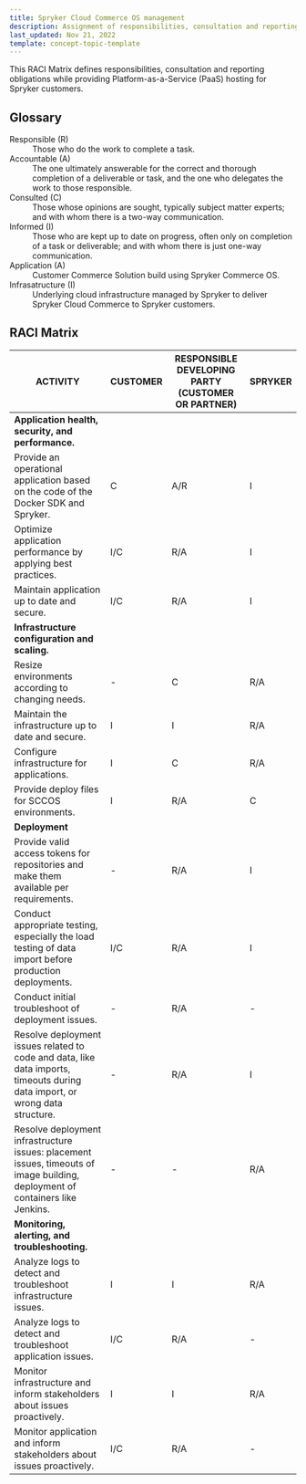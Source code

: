 ```yaml
---
title: Spryker Cloud Commerce OS management
description: Assignment of responsibilities, consultation and reporting obligations.
last_updated: Nov 21, 2022
template: concept-topic-template
---
```


This RACI Matrix defines responsibilities, consultation and reporting obligations while providing Platform-as-a-Service (PaaS) hosting for Spryker customers.

<div class="bg-section">
<h2> Glossary</h2>
<dl>
<dt>Responsible (R)</dt>
<dd>Those who do the work to complete a task.</dd>

<dt>Accountable (A)</dt>
<dd>The one ultimately answerable for the correct and thorough completion of a deliverable or task, and the one who delegates the work to those responsible.</dd>

<dt>Consulted (C)</dt>
<dd>Those whose opinions are sought, typically subject matter experts; and with whom there is a  two-way communication.</dd>

<dt>Informed (I)</dt>
<dd>Those who are kept up to date on progress, often only on completion of a task or deliverable; and with whom there is just one-way communication.</dd>

<dt>Application (A)</dt>
<dd>Customer Commerce Solution build using Spryker Commerce OS.</dd>

<dt>Infrasatructure (I)</dt>
<dd>Underlying cloud infrastructure managed by Spryker to deliver Spryker Cloud Commerce to Spryker customers.</dd>

</dl>
</div>

## RACI Matrix

| ACTIVITY | CUSTOMER | RESPONSIBLE DEVELOPING PARTY (CUSTOMER OR PARTNER) | SPRYKER |
| --- | ---| --- | --- |
| <b>Application health, security, and performance. </b>|
| Provide an operational application based on the code of the Docker SDK and Spryker. | C | A/R | I |
| Optimize application performance by applying best practices. | I/C | R/A | I |
| Maintain application up to date and secure. | I/C | R/A | I |
| <b>Infrastructure configuration and scaling.	</b> |
| Resize environments according to changing needs. | - | C | R/A |
| Maintain the infrastructure up to date and secure. | I | I | R/A |
| Configure infrastructure for applications. | I | C | R/A |
| Provide deploy files for SCCOS environments. | I | R/A | C |
| <b> Deployment </b> |
| Provide valid access tokens for repositories and make them available per requirements. | - | R/A | I |
| Conduct appropriate testing, especially the load testing of data import  before production deployments. | I/C | R/A | I |
| Conduct initial troubleshoot of deployment issues. | - | R/A | - |
| Resolve deployment issues related to code and data, like data imports, timeouts during data import,  or wrong data structure. | - | R/A | I |
| Resolve deployment infrastructure issues: placement issues, timeouts of image building, deployment of containers like Jenkins. | - | - | R/A |
| <b> Monitoring, alerting, and troubleshooting. </b> |
| Analyze logs to detect and troubleshoot infrastructure issues. | I | I | R/A |
| Analyze logs to detect and troubleshoot application issues. | I/C | R/A | - |
| Monitor infrastructure and inform stakeholders about issues proactively. | I | I | R/A |
| Monitor application and inform stakeholders about issues proactively. | I/C | R/A | - |
